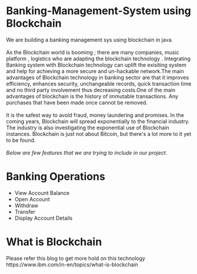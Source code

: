# Banking-Management-System using Blockchain
We are building a banking management sys using blockchain in java. </br>
</br>
As the Blockchain world is booming ; there are many companies, music platform , logistics who are adapting the blockchain technology . Integrating Banking system with Blockchain technology can uplift the exisiting system and help for achieving a more secure and un-hackable network.The main advantages of Blockchain technology in banking sector are that it improves efficiency, enhances security, unchangeable records, quick transaction time and no third party involvement thus decreasing costs.One of the main advantages of blockchain is the history of immutable transactions. Any purchases that have been made once cannot be removed.</br>
</br>
It is the safest way to avoid fraud, money laundering and promises. In the coming years, Blockchain will spread exponentially to the financial industry. The industry is also investigating the exponential use of Blockchain instances. Blockchain is just not about Bitcoin, but there's a lot more to it yet to be found.</br></br>
<i>Below are few features that we are trying to include in our project. </i>
<H1>Banking Operations</H1>
<ul>
  <li> View Account Balance </li> 
  <li> Open Account  </li> 
  <li> Withdraw  </li> 
  <li> Transfer  </li> 
  <li> Display Account Details   </li> 

</ul>

<H1>What is Blockchain </H1>
Please refer this blog to get more hold on this technology <ref>https://www.ibm.com/in-en/topics/what-is-blockchain</ref>

